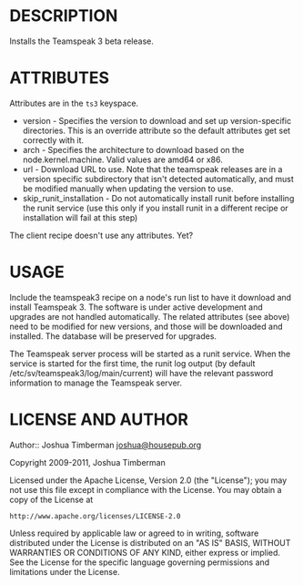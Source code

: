 DESCRIPTION
===========

Installs the Teamspeak 3 beta release.

ATTRIBUTES
==========

Attributes are in the `ts3` keyspace.

* version - Specifies the version to download and set up version-specific directories. This is an override attribute so the default attributes get set correctly with it.
* arch - Specifies the architecture to download based on the node.kernel.machine. Valid values are amd64 or x86.
* url - Download URL to use. Note that the teamspeak releases are in a version specific subdirectory that isn't detected automatically, and must be modified manually when updating the version to use.
* skip_runit_installation - Do not automatically install runit before installing the runit service (use this only if you install runit in a different recipe or installation will fail at this step)

The client recipe doesn't use any attributes. Yet?

USAGE
=====

Include the teamspeak3 recipe on a node's run list to have it download and install Teamspeak 3. The software is under active development and upgrades are not handled automatically. The related attributes (see above) need to be modified for new versions, and those will be downloaded and installed. The database will be preserved for upgrades.

The Teamspeak server process will be started as a runit service. When the service is started for the first time, the runit log output (by default /etc/sv/teamspeak3/log/main/current) will have the relevant password information to manage the Teamspeak server.

LICENSE AND AUTHOR
==================

Author:: Joshua Timberman <joshua@housepub.org>

Copyright 2009-2011, Joshua Timberman

Licensed under the Apache License, Version 2.0 (the "License");
you may not use this file except in compliance with the License.
You may obtain a copy of the License at

    http://www.apache.org/licenses/LICENSE-2.0

Unless required by applicable law or agreed to in writing, software
distributed under the License is distributed on an "AS IS" BASIS,
WITHOUT WARRANTIES OR CONDITIONS OF ANY KIND, either express or implied.
See the License for the specific language governing permissions and
limitations under the License.
